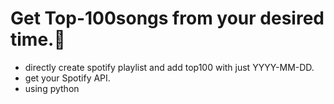 # Get Top-100songs from your desired time.🤗

- directly create spotify playlist and add top100  with just YYYY-MM-DD.
- get your Spotify API. 
- using python
